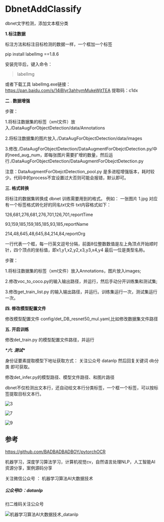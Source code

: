 # DbnetAddClassify
dbnet文字检测，添加文本框分类



**1.标注数据**



标注方法和标注目标检测的数据一样，一个框加一个标签

 pip install labelImg ==1.8.6

安装完毕后，键入命令：

> labelImg



或者下载工具  labelImg.exe链接：https://pan.baidu.com/s/14iBlyr3ahhymMukeWjtTEA 提取码：c1dx






**二 . 数据增强**



步骤：

1.将标注数据集的标签（xml文件）放入./DataAugForObjectDetection/data/Annotations

2.将标注数据集的图片放入./DataAugForObjectDetection/data/images

3.修改./DataAugForObjectDetection/DataAugmentForObejctDetection.py/中的need_aug_num，即每张图片需要扩增的数量，然后运行./DataAugForObjectDetection/DataAugmentForObejctDetection.py



注意：DataAugmentForObejctDetection_pool.py 是多进程增强版本，耗时较少。代码中的process不宜设置过大否则可能会报错，默认即可。






**三. 格式转换**



将标注的数据集转换成 dbnet 训练需要用到的格式。
例如：
一张图片 1.jpg 对应有一个标签格式转化好的同名txt文件
txt内容格式如下：

126,681,276,681,276,701,126,701,reportTime

93,159,185,159,185,185,93,185,reportName

214,48,645,48,645,84,214,84,reportOrg

一行代表一个框，每一行英文逗号分隔，前面8位整数数值是左上角顶点开始顺时针，四个顶点的坐标值，即x1,y1,x2,y2,x3,y3,x4,y4
最后一位是类型名称。



步骤：

1.将标注数据集的标签（xml文件）放入Annotations，图片放入images;

2.修改voc_to_coco.py的输入输出路径，并运行，然后手动分开训练集和测试集;

3.修改get_train_list.py 的输入输出路径，并运行。训练集运行一次，测试集运行一次。



**四. 修改模型配置文件**

修改模型配置文件 config/det_DB_resnet50_mul.yaml,比如修改数据集文件路径





**五. 开启训练**

修改det_train.py 的模型配置文件路径，并运行





***\*六. 测试\****



身份证要素提取模型下地址获取方式：
关注公众号 datanlp 然后回复关键词 db分类 即可获取。



修改det_infer.py的模型路径、模型文件路径、和图片路径


dbnet不仅检测出文本行，还自动给文本行分类标签，一个框一个标签，可以按标签提取目标文本行。

![3](https://user-images.githubusercontent.com/24771833/178769560-c8db79fb-0c06-43c2-981b-77092e1b1026.jpg)

![7](https://user-images.githubusercontent.com/24771833/178769763-5c7b19c3-ef0e-4c87-a232-2f02f76a7d88.jpg)

![9](https://user-images.githubusercontent.com/24771833/178769838-f6e61135-90f6-4f61-a8f2-e062c2572da6.jpg)


## 参考

https://github.com/BADBADBADBOY/pytorchOCR





机器学习，深度学习算法学习，计算机视觉cv，自然语言处理NLP，人工智能AI资源分享，案例源码分享

关注微信公众号 ： 机器学习算法AI大数据技术

##### 公众号ID：datanlp

扫二维码关注公众号


![机器学习算法AI大数据技术_datanlp](https://user-images.githubusercontent.com/24771833/178769996-f7dd23e9-9997-4380-9a7f-3a0cd16e6fee.jpg)

